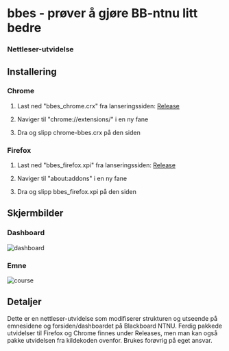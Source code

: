 # bbes - prøver å gjøre BB-ntnu litt bedre
### Nettleser-utvidelse

## Installering

### Chrome

1. Last ned "bbes_chrome.crx" fra lanseringssiden:
[Release](https://github.com/KaHole/bbes/releases/latest)

2. Naviger til "chrome://extensions/" i en ny fane

3. Dra og slipp chrome-bbes.crx på den siden

### Firefox

1. Last ned "bbes_firefox.xpi" fra lanseringssiden:
[Release](https://github.com/KaHole/bbes/releases/latest)

2. Naviger til "about:addons" i en ny fane

3. Dra og slipp bbes_firefox.xpi på den siden

## Skjermbilder

### Dashboard
![dashboard](https://user-images.githubusercontent.com/9072087/32926993-87bf8f34-cb4a-11e7-9b52-937d744cabe8.png)

### Emne
![course](https://user-images.githubusercontent.com/9072087/32926997-8ddc0f96-cb4a-11e7-8aed-b42f0aafa3a5.png)


## Detaljer

Dette er en nettleser-utvidelse som modifiserer strukturen og utseende på emnesidene og forsiden/dashboardet på Blackboard NTNU. Ferdig pakkede utvidelser til Firefox og Chrome finnes under Releases, men man kan også pakke utvidelsen fra kildekoden ovenfor.
Brukes forøvrig på eget ansvar.
